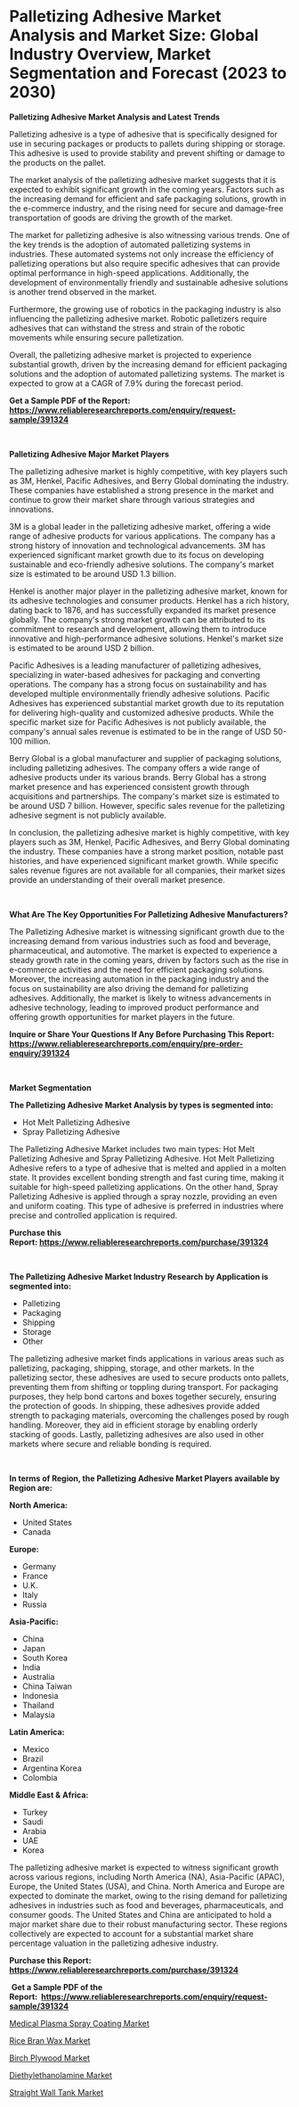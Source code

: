 <p><h1>Palletizing Adhesive Market Analysis and Market Size: Global Industry Overview, Market Segmentation and Forecast (2023 to 2030)</h1></p><p><strong>Palletizing Adhesive Market Analysis and Latest Trends</strong></p>
<p><p>Palletizing adhesive is a type of adhesive that is specifically designed for use in securing packages or products to pallets during shipping or storage. This adhesive is used to provide stability and prevent shifting or damage to the products on the pallet.</p><p>The market analysis of the palletizing adhesive market suggests that it is expected to exhibit significant growth in the coming years. Factors such as the increasing demand for efficient and safe packaging solutions, growth in the e-commerce industry, and the rising need for secure and damage-free transportation of goods are driving the growth of the market.</p><p>The market for palletizing adhesive is also witnessing various trends. One of the key trends is the adoption of automated palletizing systems in industries. These automated systems not only increase the efficiency of palletizing operations but also require specific adhesives that can provide optimal performance in high-speed applications. Additionally, the development of environmentally friendly and sustainable adhesive solutions is another trend observed in the market.</p><p>Furthermore, the growing use of robotics in the packaging industry is also influencing the palletizing adhesive market. Robotic palletizers require adhesives that can withstand the stress and strain of the robotic movements while ensuring secure palletization.</p><p>Overall, the palletizing adhesive market is projected to experience substantial growth, driven by the increasing demand for efficient packaging solutions and the adoption of automated palletizing systems. The market is expected to grow at a CAGR of 7.9% during the forecast period.</p></p>
<p><strong>Get a Sample PDF of the Report:&nbsp; <a href="https://www.reliableresearchreports.com/enquiry/request-sample/391324">https://www.reliableresearchreports.com/enquiry/request-sample/391324</a></strong></p>
<p>&nbsp;</p>
<p><strong>Palletizing Adhesive Major Market Players</strong></p>
<p><p>The palletizing adhesive market is highly competitive, with key players such as 3M, Henkel, Pacific Adhesives, and Berry Global dominating the industry. These companies have established a strong presence in the market and continue to grow their market share through various strategies and innovations.</p><p>3M is a global leader in the palletizing adhesive market, offering a wide range of adhesive products for various applications. The company has a strong history of innovation and technological advancements. 3M has experienced significant market growth due to its focus on developing sustainable and eco-friendly adhesive solutions. The company's market size is estimated to be around USD 1.3 billion.</p><p>Henkel is another major player in the palletizing adhesive market, known for its adhesive technologies and consumer products. Henkel has a rich history, dating back to 1876, and has successfully expanded its market presence globally. The company's strong market growth can be attributed to its commitment to research and development, allowing them to introduce innovative and high-performance adhesive solutions. Henkel's market size is estimated to be around USD 2 billion.</p><p>Pacific Adhesives is a leading manufacturer of palletizing adhesives, specializing in water-based adhesives for packaging and converting operations. The company has a strong focus on sustainability and has developed multiple environmentally friendly adhesive solutions. Pacific Adhesives has experienced substantial market growth due to its reputation for delivering high-quality and customized adhesive products. While the specific market size for Pacific Adhesives is not publicly available, the company's annual sales revenue is estimated to be in the range of USD 50-100 million.</p><p>Berry Global is a global manufacturer and supplier of packaging solutions, including palletizing adhesives. The company offers a wide range of adhesive products under its various brands. Berry Global has a strong market presence and has experienced consistent growth through acquisitions and partnerships. The company's market size is estimated to be around USD 7 billion. However, specific sales revenue for the palletizing adhesive segment is not publicly available.</p><p>In conclusion, the palletizing adhesive market is highly competitive, with key players such as 3M, Henkel, Pacific Adhesives, and Berry Global dominating the industry. These companies have a strong market position, notable past histories, and have experienced significant market growth. While specific sales revenue figures are not available for all companies, their market sizes provide an understanding of their overall market presence.</p></p>
<p>&nbsp;</p>
<p><strong>What Are The Key Opportunities For Palletizing Adhesive Manufacturers?</strong></p>
<p><p>The Palletizing Adhesive market is witnessing significant growth due to the increasing demand from various industries such as food and beverage, pharmaceutical, and automotive. The market is expected to experience a steady growth rate in the coming years, driven by factors such as the rise in e-commerce activities and the need for efficient packaging solutions. Moreover, the increasing automation in the packaging industry and the focus on sustainability are also driving the demand for palletizing adhesives. Additionally, the market is likely to witness advancements in adhesive technology, leading to improved product performance and offering growth opportunities for market players in the future.</p></p>
<p><strong>Inquire or Share Your Questions If Any Before Purchasing This Report: <a href="https://www.reliableresearchreports.com/enquiry/pre-order-enquiry/391324">https://www.reliableresearchreports.com/enquiry/pre-order-enquiry/391324</a></strong></p>
<p>&nbsp;</p>
<p><strong>Market Segmentation</strong></p>
<p><strong>The Palletizing Adhesive Market Analysis by types is segmented into:</strong></p>
<p><ul><li>Hot Melt Palletizing Adhesive</li><li>Spray Palletizing Adhesive</li></ul></p>
<p><p>The Palletizing Adhesive Market includes two main types: Hot Melt Palletizing Adhesive and Spray Palletizing Adhesive. Hot Melt Palletizing Adhesive refers to a type of adhesive that is melted and applied in a molten state. It provides excellent bonding strength and fast curing time, making it suitable for high-speed palletizing applications. On the other hand, Spray Palletizing Adhesive is applied through a spray nozzle, providing an even and uniform coating. This type of adhesive is preferred in industries where precise and controlled application is required.</p></p>
<p><strong>Purchase this Report:&nbsp;<a href="https://www.reliableresearchreports.com/purchase/391324">https://www.reliableresearchreports.com/purchase/391324</a></strong></p>
<p>&nbsp;</p>
<p><strong>The Palletizing Adhesive Market Industry Research by Application is segmented into:</strong></p>
<p><ul><li>Palletizing</li><li>Packaging</li><li>Shipping</li><li>Storage</li><li>Other</li></ul></p>
<p><p>The palletizing adhesive market finds applications in various areas such as palletizing, packaging, shipping, storage, and other markets. In the palletizing sector, these adhesives are used to secure products onto pallets, preventing them from shifting or toppling during transport. For packaging purposes, they help bond cartons and boxes together securely, ensuring the protection of goods. In shipping, these adhesives provide added strength to packaging materials, overcoming the challenges posed by rough handling. Moreover, they aid in efficient storage by enabling orderly stacking of goods. Lastly, palletizing adhesives are also used in other markets where secure and reliable bonding is required.</p></p>
<p>&nbsp;</p>
<p><strong>In terms of Region, the Palletizing Adhesive Market Players available by Region are:</strong></p>
<p>
    <p> <strong> North America: </strong>
        <ul>
            <li>United States</li>
            <li>Canada</li>
        </ul>
        </p> 
    <p> <strong> Europe: </strong>
        <ul>
            <li>Germany</li>
            <li>France</li>
            <li>U.K.</li>
            <li>Italy</li>
            <li>Russia</li>
        </ul>
        </p> 
    <p> <strong> Asia-Pacific: </strong>
        <ul>
            <li>China</li>
            <li>Japan</li>
            <li>South Korea</li>
            <li>India</li>
            <li>Australia</li>
            <li>China Taiwan</li>
            <li>Indonesia</li>
            <li>Thailand</li>
            <li>Malaysia</li>
        </ul>
        </p> 
    <p> <strong> Latin America: </strong>
        <ul>
            <li>Mexico</li>
            <li>Brazil</li>
            <li>Argentina Korea</li>
            <li>Colombia</li>
        </ul>
        </p> 
    <p> <strong> Middle East & Africa: </strong>
        <ul>
            <li>Turkey</li>
            <li>Saudi</li>
            <li>Arabia</li>
            <li>UAE</li>
            <li>Korea</li>
        </ul>
    </p>
    </p>
<p><p>The palletizing adhesive market is expected to witness significant growth across various regions, including North America (NA), Asia-Pacific (APAC), Europe, the United States (USA), and China. North America and Europe are expected to dominate the market, owing to the rising demand for palletizing adhesives in industries such as food and beverages, pharmaceuticals, and consumer goods. The United States and China are anticipated to hold a major market share due to their robust manufacturing sector. These regions collectively are expected to account for a substantial market share percentage valuation in the palletizing adhesive industry.</p></p>
<p><strong>Purchase this Report: <a href="https://www.reliableresearchreports.com/purchase/391324">https://www.reliableresearchreports.com/purchase/391324</a></strong></p>
<p>&nbsp;<strong>Get a Sample PDF of the Report:&nbsp;&nbsp;<a href="https://www.reliableresearchreports.com/enquiry/request-sample/391324">https://www.reliableresearchreports.com/enquiry/request-sample/391324</a></strong></p>
<p><strong></strong></p>
<p><p><a href="https://github.com/dringals/Market-Research-Report-List-1/blob/main/medical-plasma-spray-coating-market.md">Medical Plasma Spray Coating Market</a></p><p><a href="https://medium.com/@deirdreclark76/rice-bran-wax-market-comprehensive-assessment-by-type-application-and-geography-0c3d51146aed">Rice Bran Wax Market</a></p><p><a href="https://medium.com/@gabriellemcgrath66/birch-plywood-market-size-market-outlook-and-market-forecast-2023-to-2030-0b0a90d26120">Birch Plywood Market</a></p><p><a href="https://medium.com/@deirdredavies67/diethylethanolamine-market-analysis-its-cagr-market-segmentation-and-global-industry-overview-74bb107aca49">Diethylethanolamine Market</a></p><p><a href="https://github.com/tamvrosiya/Market-Research-Report-List-1/blob/main/straight-wall-tank-market.md">Straight Wall Tank Market</a></p></p>